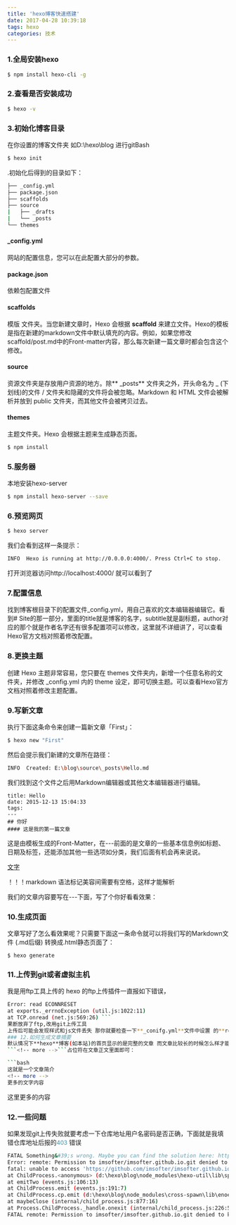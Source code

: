 ```yaml
---
title: 'hexo博客快速搭建'
date: 2017-04-28 10:39:18
tags: hexo
categories: 技术
---
```


### 1.全局安装hexo
```bash
$ npm install hexo-cli -g 
```
### 2.查看是否安装成功
```bash
$ hexo -v
```
### 3.初始化博客目录 
在你设置的博客文件夹 如D:\hexo\blog  进行gitBash
```bash
$ hexo init
```
 .初始化后得到的目录如下：
```bash
├── _config.yml
├── package.json  
├── scaffolds
├── source
|   ├── _drafts
|   └── _posts
└── themes
```
<!-- more -->
#### _config.yml
网站的配置信息，您可以在此配置大部分的参数。
#### package.json
依赖包配置文件
#### scaffolds
模版 文件夹。当您新建文章时，Hexo 会根据 **scaffold** 来建立文件。Hexo的模板是指在新建的markdown文件中默认填充的内容。例如，如果您修改scaffold/post.md中的Front-matter内容，那么每次新建一篇文章时都会包含这个修改。
#### source
资源文件夹是存放用户资源的地方。除** _posts** 文件夹之外，开头命名为 _ (下划线)的文件 / 文件夹和隐藏的文件将会被忽略。Markdown 和 HTML 文件会被解析并放到 public 文件夹，而其他文件会被拷贝过去。
#### themes
主题文件夹。Hexo 会根据主题来生成静态页面。
```bash
$ npm install
```
### 5.服务器
本地安装hexo-server
```bash
$ npm install hexo-server --save
```
### 6.预览网页
```bash
$ hexo server
```
我们会看到这样一条提示：
```bash
INFO  Hexo is running at http://0.0.0.0:4000/. Press Ctrl+C to stop.
```
打开浏览器访问http://localhost:4000/ 就可以看到了
### 7.配置信息
找到博客根目录下的配置文件_config.yml，用自己喜欢的文本编辑器编辑它。看到# Site的那一部分，里面的title就是博客的名字，subtitle就是副标题，author对应的那个就是作者名字还有很多配置项可以修改，这里就不详细讲了，可以查看Hexo官方文档对照着修改配置。
### 8.更换主题
 创建 Hexo 主题非常容易，您只要在 themes 文件夹内，新增一个任意名称的文件夹，并修改 _config.yml 内的 theme 设定，即可切换主题。可以查看Hexo官方文档对照着修改主题配置。
### 9.写新文章
执行下面这条命令来创建一篇新文章「First」：

```bash
$ hexo new "First"
```
然后会提示我们新建的文章所在路径：
```bash
INFO  Created: E:\blog\source\_posts\Hello.md
```
我们找到这个文件之后用Markdown编辑器或其他文本编辑器进行编辑。
```
title: Hello
date: 2015-12-13 15:04:33
tags:
---
## 你好
#### 这是我的第一篇文章
```
这是由模板生成的Front-Matter，在---前面的是文章的一些基本信息例如标题、日期及标签，还能添加其他一些选项如分类，我们后面有机会再来说说。

<u>文字</u>

！！！markdown 语法标记美容间需要有空格，这样才能解析

我们的文章内容要写在---下面，写了个你好看看效果：

### 10.生成页面
文章写好了怎么看效果呢？只需要下面这一条命令就可以将我们写的Markdown文件 (.md后缀) 转换成.html静态页面了：
```
$ hexo generate
```	
### 11.上传到git或者虚拟主机
我是用ftp工具上传的 hexo 的ftp上传插件一直报如下错误，
``` bash
Error: read ECONNRESET
at exports._errnoException (util.js:1022:11)
at TCP.onread (net.js:569:26) ```
果断放弃了ftp,改用git上传工具
上传后可能会发现样式和js文件丢失 那你就要检查一下**_conifg.yml**文件中设置 的**root**路径是否和虚拟主机的文件路径是否吻合
### 12.如何生成文章摘要
默认情况下**hexo**博客(如本站)的首页显示的是完整的文章 而文章比较长的时候怎么样才能只显示个摘要只要加入一个
```<!-- more -->```占位符在文章正文里面即可：

```bash
这就是一个文章简介
<!-- more -->
更多的文字内容
```
 
这里更多的内容
### 12.一些问题
如果发现git上传失败就要考虑一下仓库地址用户名密码是否正确，下面就是我填错仓库地址后报的<font color="#4590a3" size = "2px">403</font> 错误

```bash
FATAL Something&#39;s wrong. Maybe you can find the solution here: http://hexo.io/docs/troubleshooting.html
Error: remote: Permission to imsofter/imsofter.github.io.git denied to king-one.
fatal: unable to access 'https://github.com/imsofter/imsofter.github.io.git/': The requested URL returned error: 403
at ChildProcess.<anonymous> (d:\hexo\blog\node_modules\hexo-util\lib\spawn.js:37:17)
at emitTwo (events.js:106:13)
at ChildProcess.emit (events.js:191:7)
at ChildProcess.cp.emit (d:\hexo\blog\node_modules\cross-spawn\lib\enoent.js:40:29)
at maybeClose (internal/child_process.js:877:16)
at Process.ChildProcess._handle.onexit (internal/child_process.js:226:5)
FATAL remote: Permission to imsofter/imsofter.github.io.git denied to king-one.
```